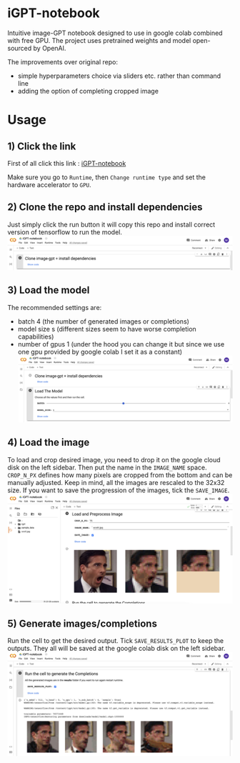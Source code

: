 # iGPT-notebook
Intuitive image-GPT notebook designed to use in google colab combined with free GPU. The project uses pretrained weights and model open-sourced by OpenAI. 

The improvements over original repo:
* simple hyperparameters choice via sliders etc. rather than command line
* adding the option of completing cropped image

# Usage
## 1) Click the link
First of all click this link : [iGPT-notebook](https://colab.research.google.com/drive/1hv7W9AHl7cRAwBp3NVhn3dfpH3Db9mWO?usp=sharing)

Make sure you go to `Runtime`, then `Change runtime type` and set the hardware accelerator to `GPU`. 

## 2) Clone the repo and install dependencies
Just simply click the run button it will copy this repo and install correct version of tensorflow to run the model.
![](https://github.com/maciejbalawejder/iGPT-notebook/blob/main/clone.png)

## 3) Load the model
The recommended settings are:
- batch 4 (the number of generated images or completions)
- model size s (different sizes seem to have worse completion capabilities)
- number of gpus 1 (under the hood you can change it but since we use one gpu provided by google colab I set it as a constant)
![](https://github.com/maciejbalawejder/iGPT-notebook/blob/main/model.png)

## 4) Load the image
To load and crop desired image, you need to drop it on the google cloud disk on the left sidebar. Then put the name in the `IMAGE_NAME` space. `CROP_N_PX` defines how many pixels are cropped from the bottom and can be manually adjusted. Keep in mind, all the images are rescaled to the 32x32 size. If you want to save the progression of the images, tick the `SAVE_IMAGE`. 
![](https://github.com/maciejbalawejder/iGPT-notebook/blob/main/load_image.png)

## 5) Generate images/completions
Run the cell to get the desired output. Tick `SAVE_RESULTS_PLOT` to keep the outputs. They all will be saved at the google colab disk on the left sidebar.
![](https://github.com/maciejbalawejder/iGPT-notebook/blob/main/generate.png)
